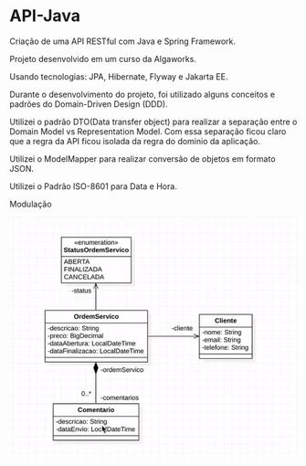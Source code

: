 # API-Java
Criação de uma API RESTful com Java e Spring Framework.

Projeto desenvolvido em um curso da Algaworks. 

Usando tecnologias: JPA, Hibernate, Flyway e Jakarta EE.

Durante o desenvolvimento do projeto, foi utilizado alguns conceitos e padrões do Domain-Driven Design (DDD).

Utilizei o padrão DTO(Data transfer object) para realizar a separação entre o Domain Model vs Representation Model.
Com essa separação ficou claro que a regra da API ficou isolada da regra do dominio da aplicação.

Utilizei o ModelMapper para realizar conversão de objetos em formato JSON.

Utilizei o Padrão ISO-8601 para Data e Hora.

Modulação

![imagem](Modulacao.PNG)
